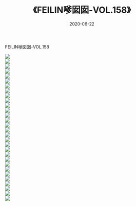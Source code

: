 ﻿---
layout: post
title:  《FEILIN嗲囡囡-VOL.158》
date:   2020-06-22
img: http://img.660000.xyz/Sharelink/网络美图/2020/FEILIN嗲囡囡-VOL.158/000.jpg
categories: [美女, 清纯, 唯美]
---

FEILIN嗲囡囡-VOL.158

  ![](http://img.660000.xyz/Sharelink/网络美图/2020/FEILIN嗲囡囡-VOL.158/001.jpg) <br> ![](http://img.660000.xyz/Sharelink/网络美图/2020/FEILIN嗲囡囡-VOL.158/002.jpg) <br> ![](http://img.660000.xyz/Sharelink/网络美图/2020/FEILIN嗲囡囡-VOL.158/003.jpg) <br> ![](http://img.660000.xyz/Sharelink/网络美图/2020/FEILIN嗲囡囡-VOL.158/004.jpg) <br> ![](http://img.660000.xyz/Sharelink/网络美图/2020/FEILIN嗲囡囡-VOL.158/005.jpg) <br> ![](http://img.660000.xyz/Sharelink/网络美图/2020/FEILIN嗲囡囡-VOL.158/006.jpg) <br> ![](http://img.660000.xyz/Sharelink/网络美图/2020/FEILIN嗲囡囡-VOL.158/007.jpg) <br> ![](http://img.660000.xyz/Sharelink/网络美图/2020/FEILIN嗲囡囡-VOL.158/008.jpg) <br> ![](http://img.660000.xyz/Sharelink/网络美图/2020/FEILIN嗲囡囡-VOL.158/009.jpg) <br> ![](http://img.660000.xyz/Sharelink/网络美图/2020/FEILIN嗲囡囡-VOL.158/010.jpg) <br> ![](http://img.660000.xyz/Sharelink/网络美图/2020/FEILIN嗲囡囡-VOL.158/011.jpg) <br> ![](http://img.660000.xyz/Sharelink/网络美图/2020/FEILIN嗲囡囡-VOL.158/012.jpg) <br> ![](http://img.660000.xyz/Sharelink/网络美图/2020/FEILIN嗲囡囡-VOL.158/013.jpg) <br> ![](http://img.660000.xyz/Sharelink/网络美图/2020/FEILIN嗲囡囡-VOL.158/014.jpg) <br> ![](http://img.660000.xyz/Sharelink/网络美图/2020/FEILIN嗲囡囡-VOL.158/015.jpg) <br> ![](http://img.660000.xyz/Sharelink/网络美图/2020/FEILIN嗲囡囡-VOL.158/016.jpg) <br> ![](http://img.660000.xyz/Sharelink/网络美图/2020/FEILIN嗲囡囡-VOL.158/017.jpg) <br> ![](http://img.660000.xyz/Sharelink/网络美图/2020/FEILIN嗲囡囡-VOL.158/018.jpg) <br> ![](http://img.660000.xyz/Sharelink/网络美图/2020/FEILIN嗲囡囡-VOL.158/019.jpg) <br> ![](http://img.660000.xyz/Sharelink/网络美图/2020/FEILIN嗲囡囡-VOL.158/020.jpg) <br> ![](http://img.660000.xyz/Sharelink/网络美图/2020/FEILIN嗲囡囡-VOL.158/021.jpg) <br> ![](http://img.660000.xyz/Sharelink/网络美图/2020/FEILIN嗲囡囡-VOL.158/022.jpg) <br> ![](http://img.660000.xyz/Sharelink/网络美图/2020/FEILIN嗲囡囡-VOL.158/023.jpg) <br> ![](http://img.660000.xyz/Sharelink/网络美图/2020/FEILIN嗲囡囡-VOL.158/024.jpg) <br> ![](http://img.660000.xyz/Sharelink/网络美图/2020/FEILIN嗲囡囡-VOL.158/025.jpg) <br> ![](http://img.660000.xyz/Sharelink/网络美图/2020/FEILIN嗲囡囡-VOL.158/026.jpg) <br> ![](http://img.660000.xyz/Sharelink/网络美图/2020/FEILIN嗲囡囡-VOL.158/027.jpg) <br> ![](http://img.660000.xyz/Sharelink/网络美图/2020/FEILIN嗲囡囡-VOL.158/028.jpg) <br> ![](http://img.660000.xyz/Sharelink/网络美图/2020/FEILIN嗲囡囡-VOL.158/029.jpg) <br> ![](http://img.660000.xyz/Sharelink/网络美图/2020/FEILIN嗲囡囡-VOL.158/030.jpg) <br>